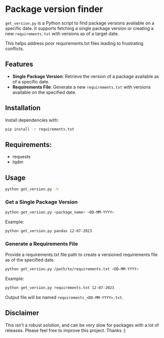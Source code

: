 # Package version finder

`get_version.py` is a Python script to find package versions available on a specific date. It supports fetching a single package version or creating a new `requirements.txt` with versions as of a target date.

This helps address poor requirements.txt files leading to frustrating conflicts.

## Features

- **Single Package Version**: Retrieve the version of a package available as of a specific date.
- **Requirements File**: Generate a new `requirements.txt` with versions available on the specified date.

## Installation

Install dependencies with:

```bash
pip install -r requirements.txt
```

## Requirements:

- requests
- tqdm

## Usage
```bash
python get_version.py -h
```
### Get a Single Package Version
```bash
python get_version.py <package_name> <DD-MM-YYYY>
```
Example:

```bash
python get_version.py pandas 12-07-2023
```
### Generate a Requirements File
Provide a requirements.txt file path to create a versioned requirements file as of the specified date.
```bash
python get_version.py /path/to/requirements.txt <DD-MM-YYYY>
```
Example:
```bash
python get_version.py requirements.txt 12-07-2023
```
Output file will be named `requirements_<DD-MM-YYYY>.txt`.

## Disclaimer

This isn't a robust solution, and can be very slow for packages with a lot of releases. Please feel free to improve this project. Thanks :)